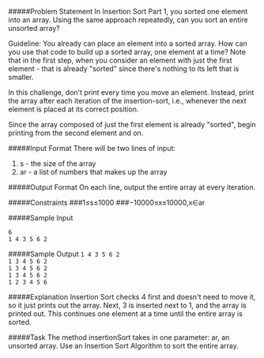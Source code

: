 #####Problem Statement
In Insertion Sort Part 1, you sorted one element into an array. Using the same approach repeatedly, can you sort an entire unsorted array?

Guideline: You already can place an element into a sorted array. How can you use that code to build up a sorted array, one element at a time? Note that in the first step, when you consider an element with just the first element - that is already "sorted" since there's nothing to its left that is smaller.

In this challenge, don't print every time you move an element. Instead, print the array after each iteration of the insertion-sort, i.e., whenever the next element is placed at its correct position.

Since the array composed of just the first element is already "sorted", begin printing from the second element and on.

#####Input Format
There will be two lines of input:
<ol>
<li>s - the size of the array</li>
<li>ar - a list of numbers that makes up the array</li>
</ol>

#####Output Format
On each line, output the entire array at every iteration.

#####Constraints
###1≤s≤1000
###−10000≤x≤10000,x∈ar

#####Sample Input

`6`<br>
`1 4 3 5 6 2`<br>

#####Sample Output
`1 4 3 5 6 2`<br>
`1 3 4 5 6 2`<br>
`1 3 4 5 6 2`<br>
`1 3 4 5 6 2`<br>
`1 2 3 4 5 6`<br>

#####Explanation
Insertion Sort checks 4 first and doesn't need to move it, so it just prints out the array. Next, 3 is inserted next to 1, and the array is printed out. This continues one element at a time until the entire array is sorted.

#####Task
The method insertionSort takes in one parameter: ar, an unsorted array. Use an Insertion Sort Algorithm to sort the entire array.

